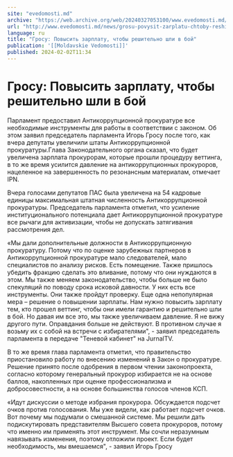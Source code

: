 ```yaml
---
site: "evedomosti.md"
archive: "https://web.archive.org/web/20240327053100/www.evedomosti.md/news/grosu-povysit-zarplatu-chtoby-reshitelno-shli-v-boj"
url: "http://www.evedomosti.md/news/grosu-povysit-zarplatu-chtoby-reshitelno-shli-v-boj"
language: ru
title: "Гросу: Повысить зарплату, чтобы решительно шли в бой"
publication: '[[Moldavskie Vedomosti]]'
published: 2024-02-02T11:34
---
```


# Гросу: Повысить зарплату, чтобы решительно шли в бой

Парламент предоставил Антикоррупционной прокуратуре все необходимые инструменты для работы в соответствии с законом. Об этом заявил председатель парламента Игорь Гросу после того, как вчера депутаты увеличили штаты Антикоррупционной прокуратуры.Глава Законодательного органа сказал, что будет увеличена зарплата прокурорам, которые прошли процедуру веттинга, в то же время усилится давление на антикоррупционных прокуроров, нацеленное на завершенность по резонансным материалам, отмечает IPN.

Вчера голосами депутатов ПАС была увеличена на 54 кадровые единицы максимальная штатная численность Антикоррупционной прокуратуры. Председатель парламента отметил, что усиление институционального потенциала дает Антикоррупционной прокуратуре все рычаги для активизации, чтобы не допускать затягивания рассмотрения дел.

«Мы дали дополнительные должности в Антикоррупционную прокуратуру. Потому что по оценке зарубежных партнеров в Антикоррупционной прокуратуре мало следователей, мало специалистов по анализу рисков. Есть помещение. Также пришлось убедить фракцию сделать это вливание, потому что они нуждаются в этом. Мы также меняем законодательство, чтобы больше не было спекуляций по поводу срока исковой давности. У них есть все инструменты. Они также пройдут проверку. Еще одна непопулярная мера – решение о повышении зарплаты. Нам нужно повысить зарплату тем, кто прошел веттинг, чтобы они имели гарантию и решительно шли в бой. Но давая им все это, мы также увеличиваем давление. Я не вижу другого пути. Оправдания больше не действуют. В противном случае я возьму их с собой на встречи с избирателями", - заявил председатель парламента в передаче "Теневой кабинет" на JurnalTV.

В то же время глава парламента отметил, что правительство приостановило работу по внесению изменений в Закон о прокуратуре. Решение принято после одобрения в первом чтении законопроекта, согласно которому генеральный прокурор избирается не на основе баллов, накопленных при оценке профессионализма и добросовестности, а на основе большинства голосов членов КСП.

«Идут дискуссии о методе избрания прокурора. Обсуждается подсчет очков против голосования. Мы уже видели, как работает подсчет очков. Вот почему мы подумали о смешанной системе. Мы решили дать подискутировать представителям Высшего совета прокуроров, потому что именно им применять этот инструмент. Мы сочли неразумным навязывать изменения, поэтому отложили проект. Если будет необходимость, мы вмешаемся", - заявил Игорь Гросу